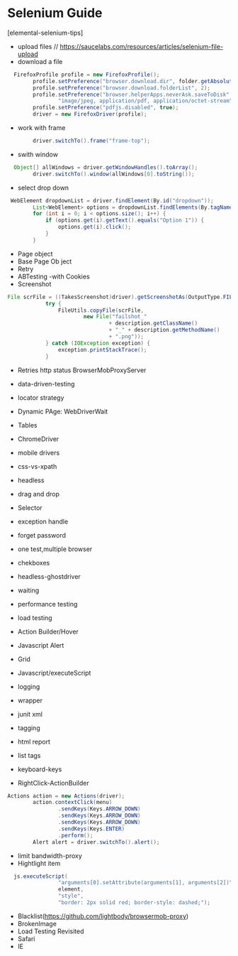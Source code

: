 # Selenium Guide

[elemental-selenium-tips]

- upload files // https://saucelabs.com/resources/articles/selenium-file-upload
- download a file
```java
  FirefoxProfile profile = new FirefoxProfile();
        profile.setPreference("browser.download.dir", folder.getAbsolutePath());
        profile.setPreference("browser.download.folderList", 2);
        profile.setPreference("browser.helperApps.neverAsk.saveToDisk",
                "image/jpeg, application/pdf, application/octet-stream");
        profile.setPreference("pdfjs.disabled", true);
        driver = new FirefoxDriver(profile);
```
- work with frame
```java
        driver.switchTo().frame("frame-top");

```
- swith window

```java
  Object[] allWindows = driver.getWindowHandles().toArray();
        driver.switchTo().window(allWindows[0].toString());
```

- select drop down

```java
 WebElement dropdownList = driver.findElement(By.id("dropdown"));
        List<WebElement> options = dropdownList.findElements(By.tagName("option"));
        for (int i = 0; i < options.size(); i++) {
            if (options.get(i).getText().equals("Option 1")) {
                options.get(i).click();
            }
        }
```

- Page object
- Base Page Ob
ject
- Retry 
- ABTesting -with Cookies
- Screenshot

```java
File scrFile = ((TakesScreenshot)driver).getScreenshotAs(OutputType.FILE);
            try {
                FileUtils.copyFile(scrFile,
                        new File("failshot_"
                                + description.getClassName()
                                + "_" + description.getMethodName()
                                + ".png"));
            } catch (IOException exception) {
                exception.printStackTrace();
            }
```

- Retries http status
BrowserMobProxyServer

- data-driven-testing
- locator strategy
- Dynamic PAge: WebDriverWait
- Tables
- ChromeDriver
- mobile drivers
- css-vs-xpath
- headless
- drag and drop
- Selector
- exception handle
- forget password
- one test,multiple browser
- chekboxes
- headless-ghostdriver
- waiting
- performance testing
- load testing
- Action Builder/Hover
- Javascript Alert
- Grid
- Javascript/executeScript
- logging
- wrapper
- junit xml
- tagging
- html report
- list tags
- keyboard-keys
- RightClick-ActionBuilder

```java
Actions action = new Actions(driver);
        action.contextClick(menu)
                .sendKeys(Keys.ARROW_DOWN)
                .sendKeys(Keys.ARROW_DOWN)
                .sendKeys(Keys.ARROW_DOWN)
                .sendKeys(Keys.ENTER)
                .perform();
        Alert alert = driver.switchTo().alert();

```

- limit bandwidth-proxy
- Hightlight item

```java
  js.executeScript(
                "arguments[0].setAttribute(arguments[1], arguments[2])",
                element,
                "style",
                "border: 2px solid red; border-style: dashed;");
```

- Blacklist(https://github.com/lightbody/browsermob-proxy)
- BrokenImage
- Load Testing Revisited
- Safari
- IE